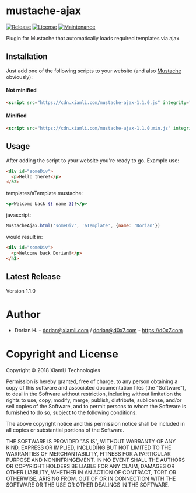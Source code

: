 # mustache-ajax

[![Release](https://img.shields.io/badge/release-1.1.0-brightgreen.svg)]()
[![License](https://img.shields.io/github/license/XiamLiTechnologies/mustache-ajax.svg)]()
[![Maintenance](https://img.shields.io/maintenance/yes/2018.svg)]()

Plugin for Mustache that automatically loads required templates via ajax.

## Installation

Just add one of the following scripts to your website (and also [Mustache](https://github.com/janl/mustache.js) obviously):

#### Not minified
```html
<script src="https://cdn.xiamli.com/mustache-ajax-1.1.0.js" integrity="sha384-zJbfM01a/E65lSRze+E52Kz3xZS3aJxZL16VcM2t+e+UHNlN4IqL5Zc+TqubqpE/" crossorigin="anonymous"></script>
```

#### Minified
```html
<script src="https://cdn.xiamli.com/mustache-ajax-1.1.0.min.js" integrity="sha384-mFMlxhMZno3UApG/mV5UzloZ4AruUjJpL7UWWrr+wbSYd1pGbRjsFhPFjmfkxkno" crossorigin="anonymous"></script>
```

## Usage
After adding the script to your website you're ready to go.
Example use:

```html
<div id="someDiv">
  <p>Hello there!</p>
</h2>
```

templates/aTemplate.mustache:
```mustache
<p>Welcome back {{ name }}!</p>
```

javascript:
```javascript
MustacheAjax.html('someDiv', 'aTemplate', {name: 'Dorian'})
```

would result in:

```html
<div id="someDiv">
  <p>Welcome back Dorian!</p>
</h2>
```

## Latest Release

Version 1.1.0

# Author
  - Dorian H. - <dorian@xiamli.com> / <dorian@d0x7.com> - https://d0x7.com
	
# Copyright and License

Copyright © 2018 XiamLi Technologies

Permission is hereby granted, free of charge, to any person obtaining a copy
of this software and associated documentation files (the "Software"), to deal
in the Software without restriction, including without limitation the rights
to use, copy, modify, merge, publish, distribute, sublicense, and/or sell
copies of the Software, and to permit persons to whom the Software is
furnished to do so, subject to the following conditions:

The above copyright notice and this permission notice shall be included in all
copies or substantial portions of the Software.

THE SOFTWARE IS PROVIDED "AS IS", WITHOUT WARRANTY OF ANY KIND, EXPRESS OR
IMPLIED, INCLUDING BUT NOT LIMITED TO THE WARRANTIES OF MERCHANTABILITY,
FITNESS FOR A PARTICULAR PURPOSE AND NONINFRINGEMENT. IN NO EVENT SHALL THE
AUTHORS OR COPYRIGHT HOLDERS BE LIABLE FOR ANY CLAIM, DAMAGES OR OTHER
LIABILITY, WHETHER IN AN ACTION OF CONTRACT, TORT OR OTHERWISE, ARISING FROM,
OUT OF OR IN CONNECTION WITH THE SOFTWARE OR THE USE OR OTHER DEALINGS IN THE
SOFTWARE.
